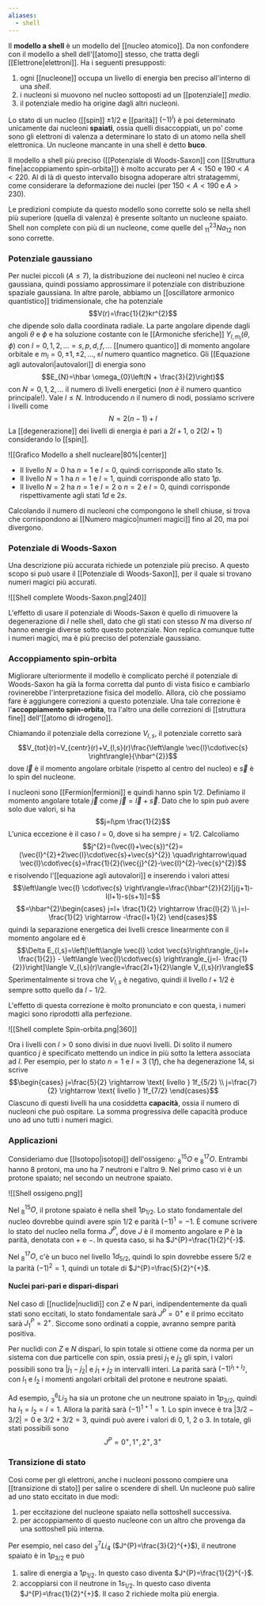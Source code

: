 ```yaml
---
aliases:
  - shell
---
```

Il **modello a shell** è un modello del [[nucleo atomico]]. Da non confondere con il modello a shell dell'[[atomo]] stesso, che tratta degli [[Elettrone|elettroni]]. Ha i seguenti presupposti:
1. ogni [[nucleone]] occupa un livello di energia ben preciso all'interno di una *shell*.
2. i nucleoni si muovono nel nucleo sottoposti ad un [[potenziale]] *medio*.
3. il potenziale medio ha origine dagli altri nucleoni.

Lo stato di un nucleo ([[spin]] $\pm1/2$ e [[parità]] $(-1)^{l}$) è poi determinato unicamente dai nucleoni **spaiati**, ossia quelli disaccoppiati, un po' come sono gli elettroni di valenza a determinare lo stato di un atomo nella shell elettronica. Un nucleone mancante in una shell è detto **buco**.

Il modello a shell più preciso ([[Potenziale di Woods-Saxon]] con [[Struttura fine|accoppiamento spin-orbita]]) è molto accurato per $A<150$ e $190<A<220$. Al di là di questo intervallo bisogna adoperare altri stratagemmi, come considerare la deformazione dei nuclei (per $150<A<190$ e $A>230$).

Le predizioni compiute da questo modello sono corrette solo se nella shell più superiore (quella di valenza) è presente soltanto un nucleone spaiato. Shell non complete con più di un nucleone, come quelle del $^{23}_{11}Na_{12}$ non sono corrette.
### Potenziale gaussiano
Per nuclei piccoli ($A\leq7$), la distribuzione dei nucleoni nel nucleo è circa gaussiana, quindi possiamo approssimare il potenziale con distribuzione spaziale gaussiana. In altre parole, abbiamo un [[oscillatore armonico quantistico]] tridimensionale, che ha potenziale
$$V(r)=\frac{1}{2}kr^{2}$$
che dipende solo dalla coordinata radiale. La parte angolare dipende dagli angoli $\theta$ e $\phi$ e ha soluzione costante con le [[Armoniche sferiche]] $Y_{l,m_{l}}(\theta,\phi)$ con $l=0,1,2,\ldots=s,p,d,f,\ldots$ [[numero quantico]] di momento angolare orbitale e $m_{l}=0,\pm1,\pm2,\ldots,\pm l$ numero quantico magnetico. Gli [[Equazione agli autovalori|autovalori]] di energia sono
$$E_{N}=\hbar \omega_{0}\left(N + \frac{3}{2}\right)$$
con $N=0,1,2,\ldots$ il numero di livelli energetici (*non è* il numero quantico principale!). Vale $l\leq N$. Introducendo $n$ il numero di nodi, possiamo scrivere i livelli come
$$N=2(n-1)+l$$
La [[degenerazione]] dei livelli di energia è pari a $2l+1$, o $2(2l+1)$ considerando lo [[spin]].

![[Grafico Modello a shell nucleare|80%|center]]

- Il livello $N=0$ ha $n=1$ e $l=0$, quindi corrisponde allo stato $1s$.
- Il livello $N=1$ ha $n=1$ e $l=1$, quindi corrisponde allo stato $1p$.
- Il livello $N=2$ ha $n=1$ e $l=2$ o $n=2$ e $l=0$, quindi corrisponde rispettivamente agli stati $1d$ e $2s$.

Calcolando il numero di nucleoni che compongono le shell chiuse, si trova che corrispondono ai [[Numero magico|numeri magici]] fino al 20, ma poi divergono.
### Potenziale di Woods-Saxon
Una descrizione più accurata richiede un potenziale più preciso. A questo scopo si può usare il [[Potenziale di Woods-Saxon]], per il quale si trovano numeri magici più accurati.

![[Shell complete Woods-Saxon.png|240]]

L'effetto di usare il potenziale di Woods-Saxon è quello di rimuovere la degenerazione di $l$ nelle shell, dato che gli stati con stesso $N$ ma diverso $nl$ hanno energie diverse sotto questo potenziale. Non replica comunque tutte i numeri magici, ma è più preciso del potenziale gaussiano.
### Accoppiamento spin-orbita
Migliorare ulteriormente il modello è complicato perché il potenziale di Woods-Saxon ha già la forma corretta dal punto di vista fisico e cambiarlo rovinerebbe l'interpretazione fisica del modello. Allora, ciò che possiamo fare è aggiungere correzioni a questo potenziale. Una tale correzione è l'**accoppiamento spin-orbita**, tra l'altro una delle correzioni di [[struttura fine]] dell'[[atomo di idrogeno]].

Chiamando il potenziale della correzione $V_{l,s}$, il potenziale corretto sarà
$$V_{tot}(r)=V_{centr}(r)+V_{l,s}(r)\frac{\left\langle \vec{l}\cdot\vec{s} \right\rangle}{\hbar^{2}}$$
dove $\vec{l}$ è il momento angolare orbitale (rispetto al centro del nucleo) e $\vec{s}$ è lo spin del nucleone.

I nucleoni sono [[Fermion|fermioni]] e quindi hanno spin 1/2. Definiamo il momento angolare totale $\vec{j}$ come $\vec{j}=\vec{l}+\vec{s}$. Dato che lo spin può avere solo due valori, si ha
$$j=l\pm \frac{1}{2}$$
L'unica eccezione è il caso $l=0$, dove si ha sempre $j=1/2$. Calcoliamo
$$j^{2}=(\vec{l}+\vec{s})^{2}=(\vec{l}^{2}+2\vec{l}\cdot\vec{s}+\vec{s}^{2}) \quad\rightarrow\quad \vec{l}\cdot\vec{s}=\frac{1}{2}(\vec{j}^{2}-\vec{l}^{2}-\vec{s}^{2})$$
e risolvendo l'[[equazione agli autovalori]] e inserendo i valori attesi
$$\left\langle \vec{l} \cdot\vec{s} \right\rangle=\frac{\hbar^{2}}{2}[j(j+1)-l(l+1)-s(s+1)]=$$
$$=\hbar^{2}\begin{cases}
j=l+ \frac{1}{2} \rightarrow \frac{l}{2} \\
j=l- \frac{1}{2} \rightarrow -\frac{l+1}{2}
\end{cases}$$
quindi la separazione energetica dei livelli cresce linearmente con il momento angolare ed è
$$\Delta E_{l,s}=\left[\left\langle \vec{l} \cdot \vec{s}\right\rangle_{j=l+ \frac{1}{2}} - \left\langle \vec{l}\cdot\vec{s} \right\rangle_{j=l- \frac{1}{2}}\right]\langle V_{l,s}(r)\rangle=\frac{2l+1}{2}\langle V_{l,s}(r)\rangle$$
Sperimentalmente si trova che $V_{l,s}$ è negativo, quindi il livello $l+1/2$ è sempre sotto quello da $l-1/2$.

L'effetto di questa correzione è molto pronunciato e con questa, i numeri magici sono riprodotti alla perfezione.

![[Shell complete Spin-orbita.png|360]]

Ora i livelli con $l>0$ sono divisi in due nuovi livelli. Di solito il numero quantico $j$ è specificato mettendo un indice in più sotto la lettera associata ad $l$. Per esempio, per lo stato $n=1$ e $l=3$ ($1f$), che ha degenerazione 14, si scrive
$$\begin{cases}
j=\frac{5}{2} \rightarrow \text{ livello } 1f_{5/2} \\
j=\frac{7}{2} \rightarrow \text{ livello } 1f_{7/2}
\end{cases}$$
Ciascuno di questi livelli ha una cosiddetta **capacità**, ossia il numero di nucleoni che può ospitare. La somma progressiva delle capacità produce uno ad uno tutti i numeri magici.
### Applicazioni
Consideriamo due [[Isotopo|isotopi]] dell'ossigeno: $^{15}_{8}O$ e $^{17}_{8}O$. Entrambi hanno 8 protoni, ma uno ha 7 neutroni e l'altro 9. Nel primo caso vi è un protone spaiato; nel secondo un neutrone spaiato.

![[Shell ossigeno.png]]

Nel $^{15}_{8}O$, il protone spaiato è nella shell $1p_{1/2}$. Lo stato fondamentale del nucleo dovrebbe quindi avere spin 1/2 e parità $(-1)^{1}=-1$. È comune scrivere lo stato del nucleo nella forma $J^{P}$, dove $J$ è il momento angolare e $P$ è la parità, denotata con $+$ e $-$. In questa caso, si ha $J^{P}=\frac{1}{2}^{-}$.

Nel $^{17}_{8}O$, c'è un buco nel livello $1d_{5/2}$, quindi lo spin dovrebbe essere 5/2 e la parità $(-1)^{2}=1$, quindi un totale di $J^{P}=\frac{5}{2}^{+}$.
#### Nuclei pari-pari e dispari-dispari
Nel caso di [[nuclide|nuclidi]] con $Z$ e $N$ pari, indipendentemente da quali stati sono eccitati, lo stato fondamentale sarà $J^{P}=0^{+}$ e il primo eccitato sarà $J^{P}_{1}=2^{+}$. Siccome sono ordinati a coppie, avranno sempre parità positiva.

Per nuclidi con $Z$ e $N$ dispari, lo spin totale si ottiene come da norma per un sistema con due particelle con spin, ossia presi $j_{1}$ e $j_{2}$ gli spin, i valori possibili sono tra $|j_{1}-j_{2}|$ e $j_{1}+j_{2}$ in intervalli interi. La parità sarà $(-1)^{l_{1}+l_{2}}$, con $l_{1}$ e $l_{2}$ i momenti angolari orbitali del protone e neutrone spaiati.

Ad esempio, $^{6}_{3}Li_{3}$ ha sia un protone che un neutrone spaiato in $1p_{3/2}$, quindi ha $l_{1}=l_{2}=l=1$. Allora la parità sarà $(-1)^{1+1}=1$. Lo spin invece è tra $|3/2-3/2|=0$ e $3/2+3/2=3$, quindi può avere i valori di 0, 1, 2 o 3. In totale, gli stati possibili sono
$$J^{P}=0^{+},\,1^{+},\,2^{+},\,3^{+}$$
### Transizione di stato
Così come per gli elettroni, anche i nucleoni possono compiere una [[transizione di stato]] per salire o scendere di shell. Un nucleone può salire ad uno stato eccitato in due modi:
1. per eccitazione del nucleone spaiato nella sottoshell successiva.
2. per accoppiamento di questo nucleone con un altro che provenga da una sottoshell più interna.

Per esempio, nel caso del $^{7}_{3}Li_{4}$ ($J^{P}=\frac{3}{2}^{+}$), il neutrone spaiato è in $1p_{3/2}$ e può
1. salire di energia a $1p_{1/2}$. In questo caso diventa $J^{P}=\frac{1}{2}^{-}$.
2. accoppiarsi con il neutrone in $1s_{1/2}$. In questo caso diventa $J^{P}=\frac{1}{2}^{+}$.
Il caso 2 richiede molta più energia.